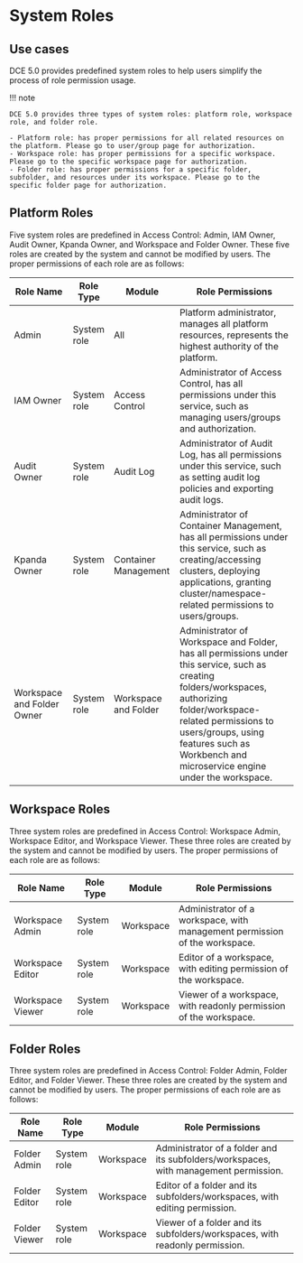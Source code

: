 # System Roles

## Use cases

DCE 5.0 provides predefined system roles to help users simplify the process of role permission usage.

!!! note

    DCE 5.0 provides three types of system roles: platform role, workspace role, and folder role.

    - Platform role: has proper permissions for all related resources on the platform. Please go to user/group page for authorization.
    - Workspace role: has proper permissions for a specific workspace. Please go to the specific workspace page for authorization.
    - Folder role: has proper permissions for a specific folder, subfolder, and resources under its workspace. Please go to the specific folder page for authorization.

## Platform Roles

Five system roles are predefined in Access Control: Admin, IAM Owner, Audit Owner, Kpanda Owner, and Workspace and Folder Owner. These five roles are created by the system and cannot be modified by users. The proper permissions of each role are as follows:

| Role Name | Role Type | Module | Role Permissions |
| --- | --- | --- | --- |
| Admin | System role | All | Platform administrator, manages all platform resources, represents the highest authority of the platform. |
| IAM Owner | System role | Access Control | Administrator of Access Control, has all permissions under this service, such as managing users/groups and authorization. |
| Audit Owner | System role | Audit Log | Administrator of Audit Log, has all permissions under this service, such as setting audit log policies and exporting audit logs. |
| Kpanda Owner | System role | Container Management | Administrator of Container Management, has all permissions under this service, such as creating/accessing clusters, deploying applications, granting cluster/namespace-related permissions to users/groups. |
| Workspace and Folder Owner | System role | Workspace and Folder | Administrator of Workspace and Folder, has all permissions under this service, such as creating folders/workspaces, authorizing folder/workspace-related permissions to users/groups, using features such as Workbench and microservice engine under the workspace. |

## Workspace Roles

Three system roles are predefined in Access Control: Workspace Admin, Workspace Editor, and Workspace Viewer. These three roles are created by the system and cannot be modified by users. The proper permissions of each role are as follows:

| Role Name | Role Type | Module | Role Permissions |
| --- | --- | --- | --- |
| Workspace Admin | System role | Workspace | Administrator of a workspace, with management permission of the workspace. |
| Workspace Editor | System role | Workspace | Editor of a workspace, with editing permission of the workspace. |
| Workspace Viewer | System role | Workspace | Viewer of a workspace, with readonly permission of the workspace. |

## Folder Roles

Three system roles are predefined in Access Control: Folder Admin, Folder Editor, and Folder Viewer. These three roles are created by the system and cannot be modified by users. The proper permissions of each role are as follows:

| Role Name | Role Type | Module | Role Permissions |
| --- | --- | --- | --- |
| Folder Admin | System role | Workspace | Administrator of a folder and its subfolders/workspaces, with management permission. |
| Folder Editor | System role | Workspace | Editor of a folder and its subfolders/workspaces, with editing permission. |
| Folder Viewer | System role | Workspace | Viewer of a folder and its subfolders/workspaces, with readonly permission. |
